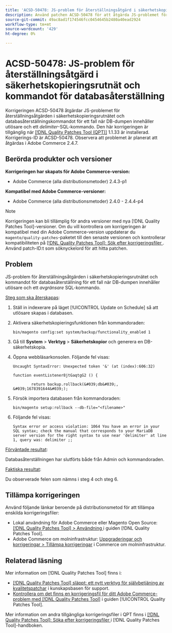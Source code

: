 ```yaml
---
title: 'ACSD-50478: JS-problem för återställningsåtgärd i säkerhetskopieringsrutnät och kommandot för databasåterställning'
description: Använd patchen ACSD-50478 för att åtgärda JS-problemet för återställningsåtgärden i säkerhetskopieringsrutnätet och kommandot för databasåterställning för ett fall när DB-dumpen innehåller utlösare och ett *delimiter* SQL-kommando.
source-git-commit: 49ac8ad1f174546fcc0454645b2480a40ead2924
workflow-type: tm+mt
source-wordcount: '429'
ht-degree: 0%

---
```


# ACSD-50478: JS-problem för återställningsåtgärd i säkerhetskopieringsrutnät och kommandot för databasåterställning

Korrigeringen ACSD-50478 åtgärdar JS-problemet för återställningsåtgärden i säkerhetskopieringsrutnätet och databasåterställningskommandot för ett fall när DB-dumpen innehåller utlösare och ett *delimiter*-SQL-kommando. Den här korrigeringen är tillgänglig när [[!DNL Quality Patches Tool (QPT)]](https://experienceleague.adobe.com/en/docs/commerce-knowledge-base/kb/announcements/commerce-announcements/magento-quality-patches-released-new-tool-to-self-serve-quality-patches) 1.1.33 är installerad. Korrigerings-ID är ACSD-50478. Observera att problemet är planerat att åtgärdas i Adobe Commerce 2.4.7.

## Berörda produkter och versioner

**Korrigeringen har skapats för Adobe Commerce-version:**

* Adobe Commerce (alla distributionsmetoder) 2.4.3-p1

**Kompatibel med Adobe Commerce-versioner:**

* Adobe Commerce (alla distributionsmetoder) 2.4.0 - 2.4.4-p4

>[!NOTE]
>
>Korrigeringen kan bli tillämplig för andra versioner med nya [!DNL Quality Patches Tool]-versioner. Om du vill kontrollera om korrigeringen är kompatibel med din Adobe Commerce-version uppdaterar du `magento/quality-patches`-paketet till den senaste versionen och kontrollerar kompatibiliteten på [[!DNL Quality Patches Tool]: Sök efter korrigeringsfiler ](https://experienceleague.adobe.com/tools/commerce-quality-patches/index.html). Använd patch-ID:t som söknyckelord för att hitta patchen.

## Problem

JS-problem för återställningsåtgärden i säkerhetskopieringsrutnätet och kommandot för databasåterställning för ett fall när DB-dumpen innehåller utlösare och ett *avgränsare* SQL-kommando.

<u>Steg som ska återskapas</u>:

1. Ställ in indexerare på läget [!UICONTROL Update on Schedule] så att utlösare skapas i databasen.
1. Aktivera säkerhetskopieringsfunktionen från kommandoraden:

   `bin/magento config:set system/backup/functionality_enabled 1`

1. Gå till **System** > **Verktyg** > **Säkerhetskopior** och generera en DB-säkerhetskopia.
1. Öppna webbläsarkonsolen. Följande fel visas:

   ```
   Uncaught SyntaxError: Unexpected token '&' (at (index):606:32)
   
   function eventListener8jtGaqtgG2 () {
   
           return backup.rollback(&#039;db&#039;, &#039;1678391644&#039;);
   ```

1. Försök importera databasen från kommandoraden:

   `bin/magento setup:rollback --db-file="<filename>"`

1. Följande fel visas:

   ```
   Syntax error or access violation: 1064 You have an error in your SQL syntax; check the manual that corresponds to your MariaDB server version for the right syntax to use near 'delimiter' at line 1, query was: delimiter ;;
   ```

<u>Förväntade resultat</u>:

Databasåterställningen har slutförts både från Admin och kommandoraden.

<u>Faktiska resultat</u>:

Du observerade felen som nämns i steg 4 och steg 6.

## Tillämpa korrigeringen

Använd följande länkar beroende på distributionsmetod för att tillämpa enskilda korrigeringsfiler:

* Lokal användning för Adobe Commerce eller Magento Open Source: [[!DNL Quality Patches Tool] > Användning ](https://experienceleague.adobe.com/docs/commerce-operations/tools/quality-patches-tool/usage.html) i guiden [!DNL Quality Patches Tool].
* Adobe Commerce om molninfrastruktur: [Uppgraderingar och korrigeringar > Tillämpa korrigeringar](https://experienceleague.adobe.com/docs/commerce-cloud-service/user-guide/develop/upgrade/apply-patches.html) i Commerce om molninfrastruktur.

## Relaterad läsning

Mer information om [!DNL Quality Patches Tool] finns i:

* [[!DNL Quality Patches Tool] släppt: ett nytt verktyg för självbetjäning av kvalitetspatchar](https://experienceleague.adobe.com/en/docs/commerce-knowledge-base/kb/announcements/commerce-announcements/magento-quality-patches-released-new-tool-to-self-serve-quality-patches) i kunskapsbasen för support.
* [Kontrollera om det finns en korrigeringsfil för ditt Adobe Commerce-problem med  [!DNL Quality Patches Tool]](/help/tools/quality-patches-tool/patches-available-in-qpt/check-patch-for-magento-issue-with-magento-quality-patches.md) i guiden [!UICONTROL Quality Patches Tool].


Mer information om andra tillgängliga korrigeringsfiler i QPT finns i [[!DNL Quality Patches Tool]: Söka efter korrigeringsfiler ](https://experienceleague.adobe.com/tools/commerce-quality-patches/index.html) i [!DNL Quality Patches Tool]-handboken.
